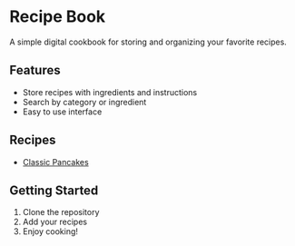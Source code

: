 # Recipe Book

A simple digital cookbook for storing and organizing your favorite recipes.

## Features
- Store recipes with ingredients and instructions
- Search by category or ingredient
- Easy to use interface

## Recipes
- [Classic Pancakes](recipes/pancakes.md)

## Getting Started
1. Clone the repository
2. Add your recipes
3. Enjoy cooking!
